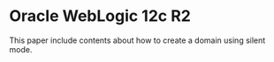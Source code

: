 # Oracle WebLogic 12c R2
This paper include contents about how to create a domain using silent mode.
